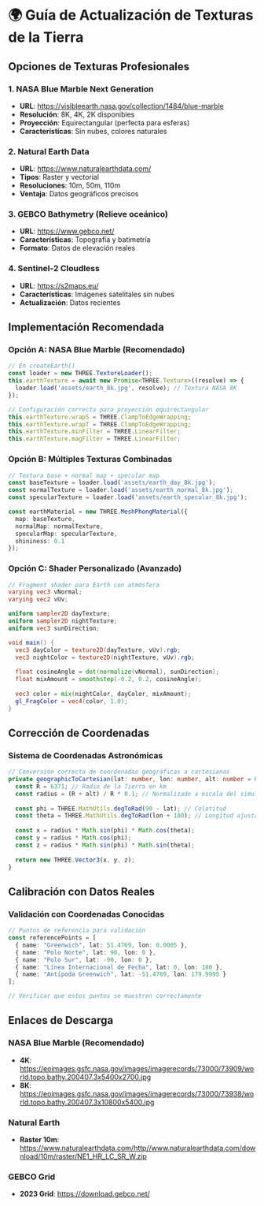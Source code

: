 # 🌍 Guía de Actualización de Texturas de la Tierra

## Opciones de Texturas Profesionales

### 1. NASA Blue Marble Next Generation
- **URL**: https://visibleearth.nasa.gov/collection/1484/blue-marble
- **Resolución**: 8K, 4K, 2K disponibles
- **Proyección**: Equirectangular (perfecta para esferas)
- **Características**: Sin nubes, colores naturales

### 2. Natural Earth Data
- **URL**: https://www.naturalearthdata.com/
- **Tipos**: Raster y vectorial
- **Resoluciones**: 10m, 50m, 110m
- **Ventaja**: Datos geográficos precisos

### 3. GEBCO Bathymetry (Relieve oceánico)
- **URL**: https://www.gebco.net/
- **Características**: Topografía y batimetría
- **Formato**: Datos de elevación reales

### 4. Sentinel-2 Cloudless
- **URL**: https://s2maps.eu/
- **Características**: Imágenes satelitales sin nubes
- **Actualización**: Datos recientes

## Implementación Recomendada

### Opción A: NASA Blue Marble (Recomendado)
```typescript
// En createEarth()
const loader = new THREE.TextureLoader();
this.earthTexture = await new Promise<THREE.Texture>((resolve) => {
  loader.load('assets/earth_8k.jpg', resolve); // Textura NASA 8K
});

// Configuración correcta para proyección equirectangular
this.earthTexture.wrapS = THREE.ClampToEdgeWrapping;
this.earthTexture.wrapT = THREE.ClampToEdgeWrapping;
this.earthTexture.minFilter = THREE.LinearFilter;
this.earthTexture.magFilter = THREE.LinearFilter;
```

### Opción B: Múltiples Texturas Combinadas
```typescript
// Textura base + normal map + specular map
const baseTexture = loader.load('assets/earth_day_8k.jpg');
const normalTexture = loader.load('assets/earth_normal_8k.jpg');
const specularTexture = loader.load('assets/earth_specular_8k.jpg');

const earthMaterial = new THREE.MeshPhongMaterial({
  map: baseTexture,
  normalMap: normalTexture,
  specularMap: specularTexture,
  shininess: 0.1
});
```

### Opción C: Shader Personalizado (Avanzado)
```glsl
// Fragment shader para Earth con atmósfera
varying vec3 vNormal;
varying vec2 vUv;

uniform sampler2D dayTexture;
uniform sampler2D nightTexture;
uniform vec3 sunDirection;

void main() {
  vec3 dayColor = texture2D(dayTexture, vUv).rgb;
  vec3 nightColor = texture2D(nightTexture, vUv).rgb;
  
  float cosineAngle = dot(normalize(vNormal), sunDirection);
  float mixAmount = smoothstep(-0.2, 0.2, cosineAngle);
  
  vec3 color = mix(nightColor, dayColor, mixAmount);
  gl_FragColor = vec4(color, 1.0);
}
```

## Corrección de Coordenadas

### Sistema de Coordenadas Astronómicas
```typescript
// Conversión correcta de coordenadas geográficas a cartesianas
private geographicToCartesian(lat: number, lon: number, alt: number = 0): THREE.Vector3 {
  const R = 6371; // Radio de la Tierra en km
  const radius = (R + alt) / R * 0.1; // Normalizado a escala del simulador
  
  const phi = THREE.MathUtils.degToRad(90 - lat); // Colatitud
  const theta = THREE.MathUtils.degToRad(lon + 180); // Longitud ajustada
  
  const x = radius * Math.sin(phi) * Math.cos(theta);
  const y = radius * Math.cos(phi);
  const z = radius * Math.sin(phi) * Math.sin(theta);
  
  return new THREE.Vector3(x, y, z);
}
```

## Calibración con Datos Reales

### Validación con Coordenadas Conocidas
```typescript
// Puntos de referencia para validación
const referencePoints = [
  { name: "Greenwich", lat: 51.4769, lon: 0.0005 },
  { name: "Polo Norte", lat: 90, lon: 0 },
  { name: "Polo Sur", lat: -90, lon: 0 },
  { name: "Línea Internacional de Fecha", lat: 0, lon: 180 },
  { name: "Antípoda Greenwich", lat: -51.4769, lon: 179.9995 }
];

// Verificar que estos puntos se muestren correctamente
```

## Enlaces de Descarga

### NASA Blue Marble (Recomendado)
- **4K**: https://eoimages.gsfc.nasa.gov/images/imagerecords/73000/73909/world.topo.bathy.200407.3x5400x2700.jpg
- **8K**: https://eoimages.gsfc.nasa.gov/images/imagerecords/73000/73938/world.topo.bathy.200407.3x10800x5400.jpg

### Natural Earth
- **Raster 10m**: https://www.naturalearthdata.com/http//www.naturalearthdata.com/download/10m/raster/NE1_HR_LC_SR_W.zip

### GEBCO Grid
- **2023 Grid**: https://download.gebco.net/

